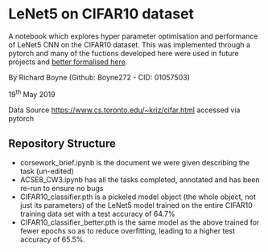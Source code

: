 # LeNet5 on CIFAR10 dataset

A notebook which explores hyper parameter optimisation and performance of LeNet5 CNN on the CIFAR10 dataset. This was implemented through a pytorch and many of the fuctions developed here were used in future projects and [better formalised here](https://github.com/Boyne272/tools).

By Richard Boyne (Github: Boyne272 - CID: 01057503)

19<sup>th</sup> May 2019

Data Source https://www.cs.toronto.edu/~kriz/cifar.html accessed via pytorch



## Repository Structure

- corsework_brief.ipynb is the document we were given describing the task (un-edited)
- ACSE8_CW3.ipynb has all the tasks completed, annotated and has been re-run to ensure no bugs
- CIFAR10_classifier.pth is a pickeled model object (the whole object, not just its parameters) of the LeNet5 model trained on the entire CIFAR10 training data set with a test accuracy of 64.7%
- CIFAR10_classifier_better.pth is the same model as the above trained for fewer epochs so as to reduce overfitting, leading to a higher test accuracy of 65.5%.
